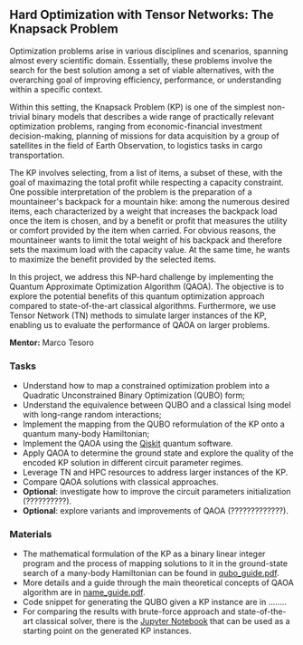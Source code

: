## Hard Optimization with Tensor Networks: The Knapsack Problem

Optimization problems arise in various disciplines and scenarios, spanning almost every scientific domain. Essentially, these problems involve the search for the best solution among a set of viable alternatives, with the overarching goal of improving efficiency, performance, or understanding within a specific context.

Within this setting, the Knapsack Problem (KP) is one of the simplest non-trivial binary models that describes a wide range of practically relevant optimization problems, ranging from economic-financial investment decision-making, planning of missions for data acquisition by a group of satellites in the field of Earth Observation, to logistics tasks in cargo transportation.

The KP involves selecting, from a list of items, a subset of these, with the goal of maximazing the total profit while respecting a capacity constraint. One possible interpretation of the problem is the preparation of a mountaineer's backpack for a mountain hike: among the numerous desired items, each characterized by a weight that increases the backpack load once the item is chosen, and by a benefit or profit that measures the utility or comfort provided by the item when carried. For obvious reasons, the mountaineer wants to limit the total weight of his backpack and therefore sets the maximum load with the capacity value. At the same time, he wants to maximize the benefit provided by the selected items.

In this project, we address this NP-hard challenge by implementing the Quantum Approximate Optimization Algorithm (QAOA). The objective is to explore the potential benefits of this quantum optimization approach compared to state-of-the-art classical algorithms. Furthermore, we use Tensor Network (TN) methods to simulate larger instances of the KP, enabling us to evaluate the performance of QAOA on larger problems.

**Mentor:** Marco Tesoro

### Tasks

- Understand how to map a constrained optimization problem into a Quadratic Unconstrained Binary Optimization (QUBO) form;
- Understand the equivalence between QUBO and a classical Ising model with long-range random interactions;
- Implement the mapping from the QUBO reformulation of the KP onto a quantum many-body Hamiltonian;
- Implement the QAOA using the [Qiskit](https://docs.quantum.ibm.com/api/qiskit/0.45) quantum software.
- Apply QAOA to determine the ground state and explore the quality of the encoded KP solution in different circuit parameter regimes.
- Leverage TN and HPC resources to address larger instances of the KP.
- Compare QAOA solutions with classical approaches.
- **Optional**: investigate how to improve the circuit parameters initialization (??????????).
- **Optional**: explore variants and improvements of QAOA (?????????????).

### Materials

- The mathematical formulation of the KP as a binary linear integer program and the process of mapping solutions to it in the ground-state search of a many-body Hamiltonian can be found in [qubo_guide.pdf](qubo_guide.pdf).
- More details and a guide through the main theoretical concepts of QAOA algorithm are in [name_guide.pdf](name_guide.pdf).
- Code snippet for generating the QUBO given a KP instance are in []()........
- For comparing the results with brute-force approach and state-of-the-art classical solver, there is the [Jupyter Notebook](kp_classical_solvers.ipynb) that can be used as a starting point on the generated KP instances.